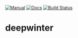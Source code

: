 [![Manual](https://img.shields.io/badge/docs-manual-blue)](https://jenkins.ruska.space/job/deepwinter/job/master/Manual/)
[![Docs](https://img.shields.io/badge/docs-javadoc-dodgerblue)](https://jenkins.ruska.space/job/deepwinter/job/master/Javadoc/)
[![Build Status](https://jenkins.ruska.space/buildStatus/icon?job=deepwinter%2Fmaster)](https://jenkins.ruska.space/job/deepwinter/job/master/)
# deepwinter

